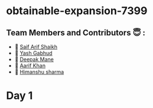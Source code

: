 # obtainable-expansion-7399
## Team Members and Contributors 😇 :

- 👤 [Saif Arif Shaikh](https://github.com/Saif-sk5417)
- 👤 [Yash Gabhud](https://github.com/Yash949444)
- 👤 [Deepak Mane](https://github.com/thedpmane)
- 👤 [Aarif Khan](https://github.com/AariF-ShazZ)
- 👤 [Himanshu sharma](https://github.com/himanshu7582901182)

# Day 1